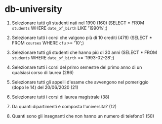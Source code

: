 # db-university

1. Selezionare tutti gli studenti nati nel 1990 (160) (SELECT * FROM  `students` WHERE  `date_of_birth` LIKE '1990%';)

2. Selezionare tutti i corsi che valgono più di 10 crediti (479) (SELECT * FROM  `courses` WHERE `cfu` >= '10';)

3. Selezionare tutti gli studenti che hanno più di 30 anni (SELECT * FROM  `students` WHERE `date_of_birth` <= '1993-02-28';)

4. Selezionare tutti i corsi del primo semestre del primo anno di un qualsiasi corso di
laurea (286)

5. Selezionare tutti gli appelli d'esame che avvengono nel pomeriggio (dopo le 14) del
20/06/2020 (21)

6. Selezionare tutti i corsi di laurea magistrale (38)

7. Da quanti dipartimenti è composta l'università? (12)

8. Quanti sono gli insegnanti che non hanno un numero di telefono? (50)